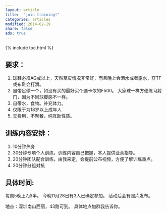 ```yaml
---
layout: article
title:  "join training!"
categories: articles
modified: 2014-02-19
share: false
ads: true
---
```



{% include toc.html %}


## 要求：
1. 球鞋必须AG或以上，天然草皮情况非常好，而且晚上会洒水或者露水，穿TF或布鞋会打滑。
2. 自带足球一个，如没有买的最好买个迪卡侬的F500。 大家球一样方便练习射门，因为不同球脚感不一样。
3. 自带水，食物。补充体力。
4. 仅限于为18岁以上成年人
5. 无费用，不聚餐，纯互助性质。

## 训练内容安排：
1. 10分钟热身
2. 30分钟专项个人训练，训练内容自己把握，本人提供业余指导。
3. 20分钟团队配合训练，由我来定，会提前公布视频，方便了解训练重点。
4. 20分钟分组对抗

## 具体时间: 
每周5晚上7点半。
今晚11月28日有3人已确定参加。
活动后会有照片发布。

地点：深圳南山西丽，43路可到。 具体地点加群我告诉你。